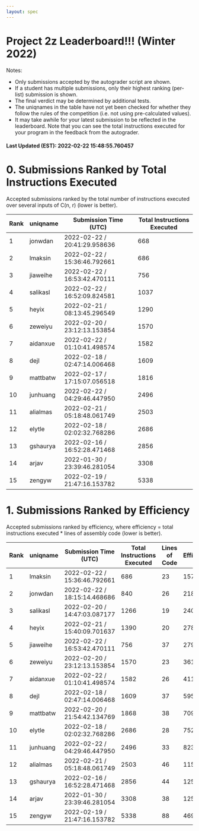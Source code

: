 ```yaml
---
layout: spec
---
```


Project 2z Leaderboard!!! (Winter 2022)
==============================
Notes:
- Only submissions accepted by the autograder script are shown.
- If a student has multiple submissions, only their highest ranking (per-list) submission is shown.
- The final verdict may be determined by additional tests.
- The uniqnames in the table have not yet been checked for whether they follow the rules of the competition (i.e. not using pre-calculated values).
- It may take awhile for your latest submission to be reflected in the leaderboard. Note that you can see the total instructions executed for your program in the feedback from the autograder.


#### Last Updated (EST): 2022-02-22 15:48:55.760457

# 0. Submissions Ranked by Total Instructions Executed
Accepted submissions ranked by the total number of instructions executed over several inputs of C(n, r) (lower is better).

| Rank  | uniqname | Submission Time (UTC) | Total Instructions Executed |
|---|---|---|---|
| 1 | jonwdan | 2022-02-22 / 20:41:29.958636 | 668 |
| 2 | lmaksin | 2022-02-22 / 15:36:46.792661 | 686 |
| 3 | jiaweihe | 2022-02-22 / 16:53:42.470111 | 756 |
| 4 | salikasl | 2022-02-22 / 16:52:09.824581 | 1037 |
| 5 | heyix | 2022-02-21 / 08:13:45.296549 | 1290 |
| 6 | zeweiyu | 2022-02-20 / 23:12:13.153854 | 1570 |
| 7 | aidanxue | 2022-02-22 / 01:10:41.498574 | 1582 |
| 8 | dejl | 2022-02-18 / 02:47:14.006468 | 1609 |
| 9 | mattbatw | 2022-02-17 / 17:15:07.056518 | 1816 |
| 10 | junhuang | 2022-02-22 / 04:29:46.447950 | 2496 |
| 11 | alialmas | 2022-02-21 / 05:18:48.061749 | 2503 |
| 12 | elytle | 2022-02-18 / 02:02:32.768286 | 2686 |
| 13 | gshaurya | 2022-02-16 / 16:52:28.471468 | 2856 |
| 14 | arjav | 2022-01-30 / 23:39:46.281054 | 3308 |
| 15 | zengyw | 2022-02-19 / 21:47:16.153782 | 5338 |


# 1. Submissions Ranked by Efficiency
Accepted submissions ranked by efficiency, where efficiency = total instructions executed * lines of assembly code (lower is better).

| Rank  | uniqname | Submission Time (UTC) | Total Instructions Executed |Lines of Code | Efficiency |
|---|---|---|---|---|---|
| 1 | lmaksin | 2022-02-22 / 15:36:46.792661 | 686 | 23 | 15778 |
| 2 | jonwdan | 2022-02-22 / 18:15:14.468686 | 840 | 26 | 21840 |
| 3 | salikasl | 2022-02-20 / 14:47:03.087177 | 1266 | 19 | 24054 |
| 4 | heyix | 2022-02-21 / 15:40:09.701637 | 1390 | 20 | 27800 |
| 5 | jiaweihe | 2022-02-22 / 16:53:42.470111 | 756 | 37 | 27972 |
| 6 | zeweiyu | 2022-02-20 / 23:12:13.153854 | 1570 | 23 | 36110 |
| 7 | aidanxue | 2022-02-22 / 01:10:41.498574 | 1582 | 26 | 41132 |
| 8 | dejl | 2022-02-18 / 02:47:14.006468 | 1609 | 37 | 59533 |
| 9 | mattbatw | 2022-02-20 / 21:54:42.134769 | 1868 | 38 | 70984 |
| 10 | elytle | 2022-02-18 / 02:02:32.768286 | 2686 | 28 | 75208 |
| 11 | junhuang | 2022-02-22 / 04:29:46.447950 | 2496 | 33 | 82368 |
| 12 | alialmas | 2022-02-21 / 05:18:48.061749 | 2503 | 46 | 115138 |
| 13 | gshaurya | 2022-02-16 / 16:52:28.471468 | 2856 | 44 | 125664 |
| 14 | arjav | 2022-01-30 / 23:39:46.281054 | 3308 | 38 | 125704 |
| 15 | zengyw | 2022-02-19 / 21:47:16.153782 | 5338 | 88 | 469744 |

